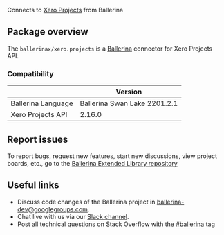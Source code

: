Connects to [Xero Projects](https://developer.xero.com/documentation/api/projects/overview) from Ballerina

## Package overview
The `ballerinax/xero.projects` is a [Ballerina](https://ballerina.io/) connector for Xero Projects API.

### Compatibility
|                    | Version                   |
|--------------------|---------------------------|
| Ballerina Language | Ballerina Swan Lake 2201.2.1|
| Xero Projects API  | 2.16.0                    |

## Report issues
To report bugs, request new features, start new discussions, view project boards, etc., go to the [Ballerina Extended Library repository](https://github.com/ballerina-platform/ballerina-extended-library)

## Useful links
- Discuss code changes of the Ballerina project in [ballerina-dev@googlegroups.com](mailto:ballerina-dev@googlegroups.com).
- Chat live with us via our [Slack channel](https://ballerina.io/community/slack/).
- Post all technical questions on Stack Overflow with the [#ballerina](https://stackoverflow.com/questions/tagged/ballerina) tag
